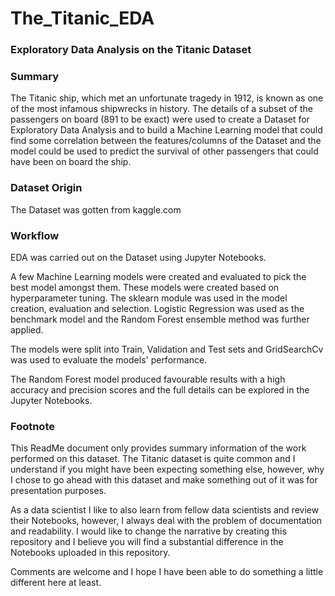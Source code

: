 # The_Titanic_EDA
### Exploratory Data Analysis on the Titanic Dataset

### Summary
The Titanic ship, which met an unfortunate tragedy in 1912, is known as one of the most infamous shipwrecks in history.
The details of a subset of the passengers on board (891 to be exact) were used to create a Dataset for Exploratory Data Analysis and to build a Machine Learning model
that could find some correlation between the features/columns of the Dataset and the model could be used to predict the survival of other passengers that could have
been on board the ship.

### Dataset Origin
The Dataset was gotten from kaggle.com

### Workflow
EDA was carried out on the Dataset using Jupyter Notebooks.

A few Machine Learning models were created and evaluated to pick the best model amongst them.
These models were created based on hyperparameter tuning.
The sklearn module was used in the model creation, evaluation and selection.
Logistic Regression was used as the benchmark model and the Random Forest ensemble method was further applied.

The models were split into Train, Validation and Test sets and GridSearchCv was used to evaluate the models' performance.

The Random Forest model produced favourable results with a high accuracy and precision scores and the full details can be explored in the Jupyter Notebooks.

### Footnote
This ReadMe document only provides summary information of the work performed on this dataset. The Titanic dataset is quite common and I
understand if you might have been expecting something else, however, why I chose to go ahead with this dataset and make something out of it was for presentation purposes. 

As a data scientist I like to also learn from fellow data scientists and review their Notebooks, however, I always deal with the problem of documentation and readability. I would like to change the narrative by creating this repository and I believe you will find a substantial difference in the Notebooks uploaded in this repository.

Comments are welcome and I hope I have been able to do something a little different here at least.
